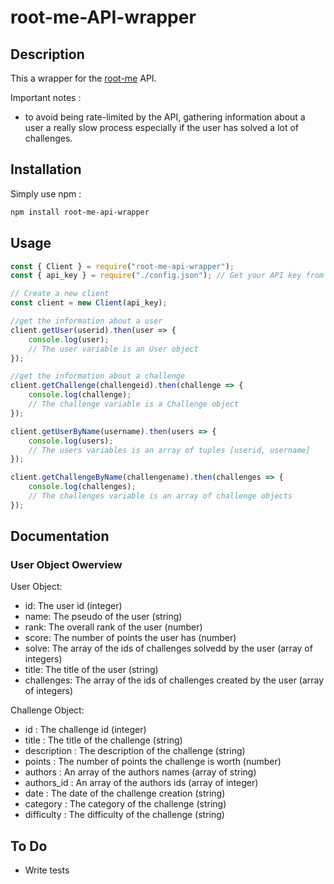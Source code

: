 # root-me-API-wrapper

## Description

This a wrapper for the [root-me](https://root-me.org) API.

Important notes : 
* to avoid being rate-limited by the API, gathering information about a user a really slow process especially if the user has solved a lot of challenges.

## Installation

Simply use npm :

```bash
npm install root-me-api-wrapper
```

## Usage

```javascript
const { Client } = require("root-me-api-wrapper");
const { api_key } = require("./config.json"); // Get your API key from https://www.root-me.org/?page=preferences

// Create a new client
const client = new Client(api_key);

//get the information about a user
client.getUser(userid).then(user => {
    console.log(user);
    // The user variable is an User object
});

//get the information about a challenge
client.getChallenge(challengeid).then(challenge => {
    console.log(challenge);
    // The challenge variable is a Challenge object
});

client.getUserByName(username).then(users => {
    console.log(users);
    // The users variables is an array of tuples [userid, username]
});

client.getChallengeByName(challengename).then(challenges => {
    console.log(challenges);
    // The challenges variable is an array of challenge objects
});
```

## Documentation

### User Object Owerview

User Object:
* id: The user id (integer)
* name: The pseudo of the user (string)
* rank: The overall rank of the user (number)
* score: The number of points the user has (number)
* solve: The array of the ids of challenges solvedd by the user (array of integers)
* title: The title of the user (string)
* challenges: The array of the ids of challenges created by the user (array of integers)

Challenge Object:
* id : The challenge id (integer)
* title : The title of the challenge (string)
* description : The description of the challenge (string)
* points : The number of points the challenge is worth (number)
* authors : An array of the authors names (array of string)
* authors_id : An array of the authors ids (array of integer)
* date : The date of the challenge creation (string)
* category : The category of the challenge (string)
* difficulty : The difficulty of the challenge (string)

## To Do

* Write tests
